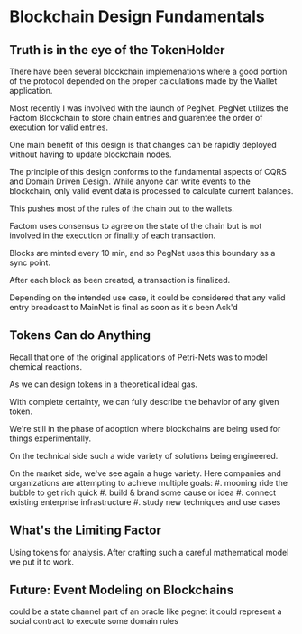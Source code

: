 Blockchain Design Fundamentals
==============================


Truth is in the eye of the TokenHolder
--------------------------------------

There have been several blockchain implemenations where a good portion of the
protocol depended on the proper calculations made by the Wallet application.

Most recently I was involved with the launch of PegNet.
PegNet utilizes the Factom Blockchain to store chain entries and 
guarentee the order of execution for valid entries.

One main benefit of this design is that changes can be rapidly deployed
without having to update blockchain nodes.

The principle of this design conforms to the fundamental aspects
of CQRS and Domain Driven Design. While anyone can write events to the blockchain,
only valid event data is processed to calculate current balances.

This pushes most of the rules of the chain out to the wallets.

Factom uses consensus to agree on the state of the chain but is not
involved in the execution or finality of each transaction.

Blocks are minted every 10 min, and so PegNet uses this boundary as a sync point.

After each block as been created, a transaction is finalized.

Depending on the intended use case, it could be considered that
any valid entry broadcast to MainNet is final as soon as it's been Ack'd

Tokens Can do Anything
----------------------

Recall that one of the original applications of Petri-Nets was to
model chemical reactions.

As we can design tokens in a theoretical ideal gas.

With complete certainty, we can fully describe the behavior of any given token.

We're still in the phase of adoption where blockchains are being used for things experimentally.

On the technical side such a wide variety of solutions being engineered.

On the market side, we've see again a huge variety.
Here companies and organizations are attempting to achieve multiple goals:
#. mooning ride the bubble to get rich quick
#. build & brand some cause or idea
#. connect existing enterprise infrastructure
#. study new techniques and use cases


What's the Limiting Factor
--------------------------

Using tokens for analysis. After crafting such a careful mathematical model we put it to work.

Future: Event Modeling on Blockchains
-------------------------------------

could be a state channel
part of an oracle
like pegnet it could represent a social contract to execute 
some domain rules
